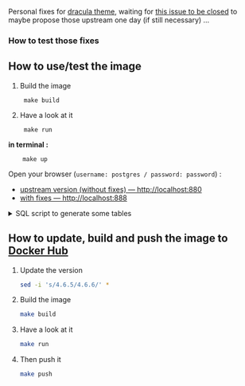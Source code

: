 Personal fixes for [dracula theme](https://github.com/dracula/adminer), waiting for [this issue to be closed](https://github.com/dracula/adminer/issues/1#issuecomment-809944711) to maybe propose those upstream one day (if still necessary) …

### How to test those fixes

## How to use/test the image

1. Build the image

        make build

1. Have a look at it

        make run

**in terminal :**

        make up

Open your browser (`username: postgres / password: password`) :

+ [upstream version (without fixes) — http://localhost:880](http://localhost:880)
+ [with fixes — http://localhost:888](http://localhost:888)

<details><summary>SQL script to generate some tables</summary>
  <md>

```sql
DO $$
DECLARE
i_current integer := 0;
BEGIN
WHILE i_current <= 99
    LOOP
    EXECUTE format('CREATE TABLE %I ( "id" integer NOT NULL );', 'table_' || lpad(CAST (i_current AS text), 2, '0'));
    i_current := i_current + 1;
    END LOOP;
END;
$$
```
  </md>
</details>

## How to update, build and push the image to [Docker Hub](https://hub.docker.com/r/bergalath/adminer-dracula)

1. Update the version

    ```bash
    sed -i 's/4.6.5/4.6.6/' *
    ```

1. Build the image

    ```bash
    make build
    ```

1. Have a look at it

    ```bash
    make run
    ```

1. Then push it

    ```bash
    make push
    ```
